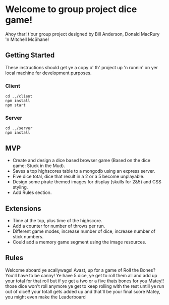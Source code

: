 # Welcome to group project dice game!

Ahoy thar! t'our group project designed by Bill Anderson, Donald MacRury 'n Mitchell McShane!

## Getting Started

These instructions should get ye a copy o' th' project up 'n runnin' on yer local machine fer development purposes.

### Client

```
cd ../client
npm install
npm start
```

### Server

```
cd ../server
npm install
```

## MVP

- Create and design a dice based browser game (Based on the dice game: Stuck in the Mud).
- Saves a top highscores table to a mongodb using an express server.
- Five dice total, dice that result in a 2 or a 5 become unplayable.
- Design some pirate themed images for display (skulls for 2&5) and CSS styling.
- Add Rules section.

## Extensions

- Time at the top, plus time of the highscore.
- Add a counter for number of throws per run.
- Different game modes, increase number of dice, increase number of stick numbers.
- Could add a memory game segment using the image resources.


## Rules

Welcome aboard ye scallywags!
Avast, up for a game of Roll the Bones?
You'll have to be canny!
Ye have 5 dice, ye get to roll them all and
add up your total for that roll
but if ye get a two or a five
thats bones for you Matey!!
those dice won't roll anymore
ye get to keep rolling with the rest untill
ye run out of dice!!
your totall gets added up and that'll be your
final score Matey, you might even make the Leaderboard